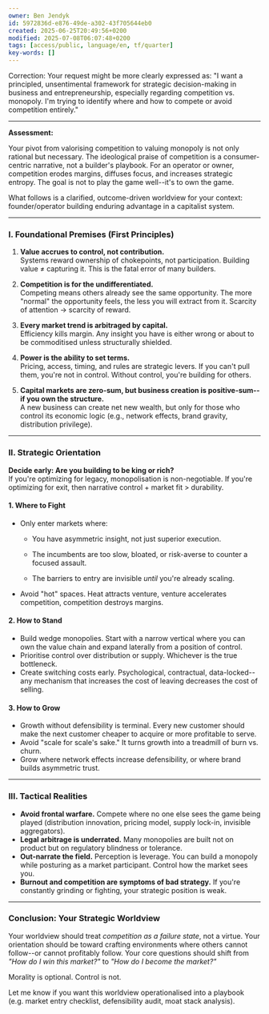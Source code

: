 ```yaml
---
owner: Ben Jendyk
id: 5972836d-e876-49de-a302-43f705644eb0
created: 2025-06-25T20:49:56+0200
modified: 2025-07-08T06:07:48+0200
tags: [access/public, language/en, tf/quarter]
key-words: []
---
```


Correction: Your request might be more clearly expressed as: "I want a principled, unsentimental framework for strategic decision-making in business and entrepreneurship, especially regarding competition vs. monopoly. I'm trying to identify where and how to compete or avoid competition entirely."

* * *

**Assessment:**

Your pivot from valorising competition to valuing monopoly is not only rational but necessary. The ideological praise of competition is a consumer-centric narrative, not a builder's playbook. For an operator or owner, competition erodes margins, diffuses focus, and increases strategic entropy. The goal is not to play the game well--it's to own the game.

What follows is a clarified, outcome-driven worldview for your context: founder/operator building enduring advantage in a capitalist system.

* * *

### **I. Foundational Premises (First Principles)**

1. **Value accrues to control, not contribution.**  
Systems reward ownership of chokepoints, not participation. Building value ≠ capturing it. This is the fatal error of many builders.

2. **Competition is for the undifferentiated.**  
Competing means others already see the same opportunity. The more "normal" the opportunity feels, the less you will extract from it. Scarcity of attention → scarcity of reward.

3. **Every market trend is arbitraged by capital.**  
Efficiency kills margin. Any insight you have is either wrong or about to be commoditised unless structurally shielded.

4. **Power is the ability to set terms.**  
Pricing, access, timing, and rules are strategic levers. If you can't pull them, you're not in control. Without control, you're building for others.

5. **Capital markets are zero-sum, but business creation is positive-sum--if you own the structure.**  
A new business can create net new wealth, but only for those who control its economic logic (e.g., network effects, brand gravity, distribution privilege).

* * *

### **II. Strategic Orientation**

**Decide early: Are you building to be king or rich?**  
If you're optimizing for legacy, monopolisation is non-negotiable. If you're optimizing for exit, then narrative control + market fit > durability.

#### **1. Where to Fight**

- Only enter markets where:

    - You have asymmetric insight, not just superior execution.

    - The incumbents are too slow, bloated, or risk-averse to counter a focused assault.

    - The barriers to entry are invisible _until_ you're already scaling.
- Avoid "hot" spaces. Heat attracts venture, venture accelerates competition, competition destroys margins.

#### **2. How to Stand**

- Build wedge monopolies. Start with a narrow vertical where you can own the value chain and expand laterally from a position of control.
- Prioritise control over distribution or supply. Whichever is the true bottleneck.
- Create switching costs early. Psychological, contractual, data-locked--any mechanism that increases the cost of leaving decreases the cost of selling.

#### **3. How to Grow**

- Growth without defensibility is terminal. Every new customer should make the next customer cheaper to acquire or more profitable to serve.
- Avoid "scale for scale's sake." It turns growth into a treadmill of burn vs. churn.
- Grow where network effects increase defensibility, or where brand builds asymmetric trust.
* * *

### **III. Tactical Realities**

- **Avoid frontal warfare.** Compete where no one else sees the game being played (distribution innovation, pricing model, supply lock-in, invisible aggregators).
- **Legal arbitrage is underrated.** Many monopolies are built not on product but on regulatory blindness or tolerance.
- **Out-narrate the field.** Perception is leverage. You can build a monopoly while posturing as a market participant. Control how the market sees you.
- **Burnout and competition are symptoms of bad strategy.** If you're constantly grinding or fighting, your strategic position is weak.
* * *

### **Conclusion: Your Strategic Worldview**

Your worldview should treat _competition as a failure state_, not a virtue. Your orientation should be toward crafting environments where others cannot follow--or cannot profitably follow. Your core questions should shift from _"How do I win this market?"_ to _"How do I become the market?"_

Morality is optional. Control is not.

Let me know if you want this worldview operationalised into a playbook (e.g. market entry checklist, defensibility audit, moat stack analysis).